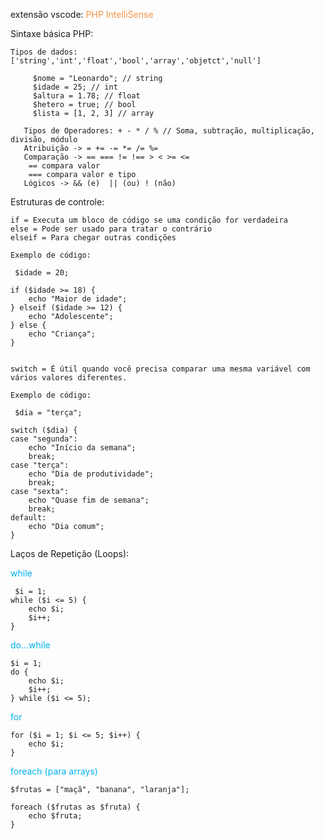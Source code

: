
extensão vscode: <font color="#f79646">PHP IntelliSense</font>


Sintaxe básica PHP:

	Tipos de dados: ['string','int','float','bool','array','objetct','null']

	     $nome = "Leonardo"; // string
	     $idade = 25; // int
	     $altura = 1.78; // float
	     $hetero = true; // bool
	     $lista = [1, 2, 3] // array

       Tipos de Operadores: + - * / % // Soma, subtração, multiplicação, divisão, módulo
       Atribuição -> = += -= *= /= %= 
       Comparação -> == === != !== > < >= <=
        == compara valor
        === compara valor e tipo
       Lógicos -> && (e)  || (ou) ! (não)




Estruturas de controle:

    if = Executa um bloco de código se uma condição for verdadeira
    else = Pode ser usado para tratar o contrário
    elseif = Para chegar outras condições

    Exemplo de código:

     $idade = 20;

    if ($idade >= 18) {
        echo "Maior de idade";
    } elseif ($idade >= 12) {
        echo "Adolescente";
    } else {
        echo "Criança";
    }


    switch = É útil quando você precisa comparar uma mesma variável com vários valores diferentes.
    
    Exemplo de código:

     $dia = "terça";

    switch ($dia) {
    case "segunda":
        echo "Início da semana";
        break;
    case "terça":
        echo "Dia de produtividade";
        break;
    case "sexta":
        echo "Quase fim de semana";
        break;
    default:
        echo "Dia comum";
    }



Laços de Repetição (Loops):

<font color="#00b0f0">while</font>
    
     $i = 1;
    while ($i <= 5) {
        echo $i;
        $i++;
    }


<font color="#00b0f0">do...while</font>

    $i = 1;
    do {
        echo $i;
        $i++;
    } while ($i <= 5);


<font color="#00b0f0">for</font>

    for ($i = 1; $i <= 5; $i++) {
        echo $i;
    }

<font color="#00b0f0">foreach (para arrays)</font>

    $frutas = ["maçã", "banana", "laranja"];

    foreach ($frutas as $fruta) {
        echo $fruta;
    }


